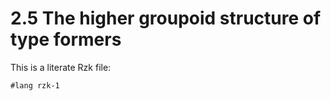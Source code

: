 # 2.5 The higher groupoid structure of type formers

This is a literate Rzk file:

```rzk
#lang rzk-1
```
